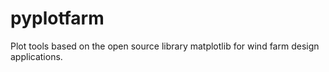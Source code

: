 # pyplotfarm
Plot tools based on the open source library matplotlib for wind farm design applications. 
